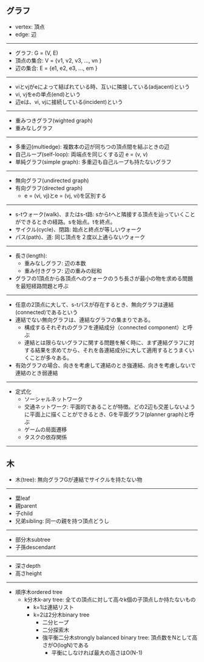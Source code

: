 ## グラフ
* vertex: 頂点
* edge: 辺
---
* グラフ: G = (V, E)
* 頂点の集合: V = {v1, v2, v3, ..., vn }
* 辺の集合: E = {e1, e2, e3, ..., em }
---
* viとvjがeによって結ばれている時、互いに隣接している(adjacent)という
* vi, vjをeの単点(end)という
* 辺eは、vi, vjに接続している(incident)という
---
* 重みつきグラフ(wighted graph)
* 重みなしグラフ
---
* 多重辺(multiedge): 複数本の辺が同ちつの頂点間を結ぶときの辺
* 自己ループ(self-loop): 両端点を同じくする辺 e = (v, v)
* 単純グラフ(simple graph): 多重辺も自己ループも持たないグラフ
---
* 無向グラフ(undirected graph)
* 有向グラフ(directed graph)
    * e = (vi, vj)とe = (vj, vi)を区別する
---
* s-tウォーク(walk)、またはs-t路: sからtへと隣接する頂点を辿っていくことができるときの経路。sを始点。tを終点。
* サイクル(cycle)、閉路: 始点と終点が等しいウォーク
* パス(path)、道: 同じ頂点を２度以上通らないウォーク
---
* 長さ(length): 
    * 重みなしグラフ: 辺の本数
    * 重み付きグラフ: 辺の重みの総和
* グラフの1頂点から各頂点へのウォークのうち長さが最小の物を求める問題を最短経路問題と呼ぶ
---
* 任意の2頂点に大して、s-tパスが存在するとき、無向グラフは連結(connected)であるという
* 連結でない無向グラフは、連結なグラフの集まりである。
    * 構成するそれぞれのグラフを連結成分（connected component）と呼ぶ
    * 連結とは限らないグラフに関する問題を解く時に、まず連結グラフに対する結果を求めてから、それを各連結成分に大して適用するとうまくいくことが多々ある。
* 有効グラフの場合、向きを考慮して連結のとき強連結、向きを考慮しないで連結のとき弱連結
---
* 定式化
    * ソーシャルネットワーク
    * 交通ネットワーク: 平面的であることが特徴。どの2辺も交差しないように平面上に描くことができるとき、Gを平面グラフ(planner graph)と呼ぶ
    * ゲームの局面遷移
    * タスクの依存関係

---
## 木
* 木(tree): 無向グラフGが連結でサイクルを持たない物

---
* 葉leaf
* 親parent
* 子child
* 兄弟sibling: 同一の親を持つ頂点どうし
---
* 部分木subtree
* 子孫descendant
---
* 深さdepth
* 高さheight
---
* 順序木ordered tree
    * k分木k-ary tree: 全ての頂点に対して高々k個の子頂点しか持たないもの
        * k=1は連結リスト
        * k=2は2分木binary tree
            * 二分ヒープ
            * 二分探索木
            * 強平衡二分木strongly balanced binary tree: 頂点数をNとして高さがO(logN)である
                * 平衡にしなければ最大の高さはO(N-1)